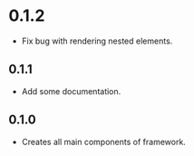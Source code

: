 # 0.1.2

- Fix bug with rendering nested elements.

## 0.1.1

- Add some documentation.

## 0.1.0

- Creates all main components of framework.
